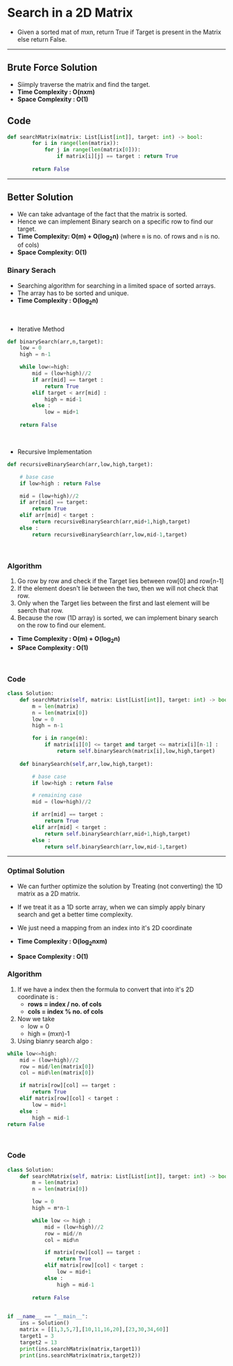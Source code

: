 # Search in a 2D Matrix 

- Given a sorted mat of mxn, return True if Target is present in the Matrix else return False.

---

## Brute Force Solution 

- Siimply traverse the matrix and find the target.
- **Time Complexity : O(nxm)**
- **Space Complexity : O(1)**

## Code 

```python 
def searchMatrix(matrix: List[List[int]], target: int) -> bool:
        for i in range(len(matrix)):
            for j in range(len(matrix[0])):
                if matrix[i][j] == target : return True
        
        return False
```

---

## Better Solution

- We can take advantage of the fact that the matrix is sorted. 
- Hence we can implement Binary search on a specific row to find our target.
- **Time Complexity: O(m) + O(log<sub>2</sub>n)** (where `m` is no. of rows and `n` is no. of cols)
- **Space Complexity: O(1)**

### Binary Serach 

- Searching algorithm for searching in a limited space of sorted arrays. 
- The array has to be sorted and unique. 
- **Time Complexity : O(log<sub>2</sub>n)**

<br>

- Iterative Method 

```python 
def binarySearch(arr,n,target):
    low = 0
    high = n-1

    while low<=high:
        mid = (low+high)//2
        if arr[mid] == target :
            return True 
        elif target < arr[mid] :
            high = mid-1
        else : 
            low = mid+1
    
    return False
```

<br>

- Recursive Implementation 

```python 
def recursiveBinarySearch(arr,low,high,target):

    # base case 
    if low>high : return False

    mid = (low+high)//2
    if arr[mid] == target:
        return True
    elif arr[mid] < target :
        return recursiveBinarySearch(arr,mid+1,high,target)
    else : 
        return recursiveBinarySearch(arr,low,mid-1,target)
```

<br>

### Algorithm

1. Go row by row and check if the Target lies between row[0] and row[n-1]
2. If the element doesn't lie between the two, then we will not check that row. 
3. Only when the Target lies between the first and last element will be saerch that row. 
4. Because the row (1D array) is sorted, we can implement binary search on the row to find our element. 

- **Time Complexity : O(m) + O(log<sub>2</sub>n)**
- **SPace Complexity : O(1)**

<br>

### Code 

```python
class Solution:
    def searchMatrix(self, matrix: List[List[int]], target: int) -> bool:
        m = len(matrix)
        n = len(matrix[0])
        low = 0
        high = n-1

        for i in range(m):
            if matrix[i][0] <= target and target <= matrix[i][n-1] :
                return self.binarySearch(matrix[i],low,high,target)
    
    def binarySearch(self,arr,low,high,target):

        # base case 
        if low>high : return False

        # remaining case 
        mid = (low+high)//2

        if arr[mid] == target :
            return True 
        elif arr[mid] < target : 
            return self.binarySearch(arr,mid+1,high,target)
        else : 
            return self.binarySearch(arr,low,mid-1,target)
```

---

### Optimal Solution 

- We can further optimize the solution by Treating (not converting) the 1D matrix as a 2D matrix.
- If we treat it as a 1D sorte array, when we can simply apply binary search and get a better time complexity. 
- We just need a mapping from an index into it's 2D coordinate 

- **Time Complexity : O(log<sub>2</sub>nxm)**
- **Space Complexity : O(1)**

### Algorithm 

1. If we have a index then the formula to convert that into it's 2D coordinate is :
    - **rows = index / no. of cols**
    - **cols = index % no. of cols**
2. Now we take 
    - low = 0
    - high = (mxn)-1
3. Using bianry search algo : 

```python
while low<=high:
    mid = (low+high)//2
    row = mid/len(matrix[0])
    col = mid%len(matrix[0])

    if matrix[row][col] == target : 
        return True
    elif matrix[row][col] < target : 
        low = mid+1
    else : 
        high = mid-1
return False 
```
<br>

### Code 

```python
class Solution:
    def searchMatrix(self, matrix: List[List[int]], target: int) -> bool:
        m = len(matrix)
        n = len(matrix[0])

        low = 0
        high = m*n-1

        while low <= high : 
            mid = (low+high)//2
            row = mid//n
            col = mid%n

            if matrix[row][col] == target : 
                return True 
            elif matrix[row][col] < target : 
                low = mid+1
            else : 
                high = mid-1
        
        return False 
        

if __name__ == "__main__":
    ins = Solution()
    matrix = [[1,3,5,7],[10,11,16,20],[23,30,34,60]]
    target1 = 3
    target2 = 13
    print(ins.searchMatrix(matrix,target1))
    print(ins.searchMatrix(matrix,target2))
```
